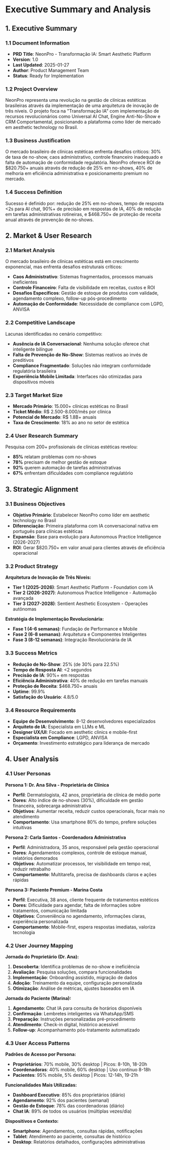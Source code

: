 # Executive Summary and Analysis

## 1. Executive Summary

### 1.1 Document Information

- **PRD Title**: NeonPro - Transformação IA: Smart Aesthetic Platform
- **Version**: 1.0
- **Last Updated**: 2025-01-27
- **Author**: Product Management Team
- **Status**: Ready for Implementation

### 1.2 Project Overview

NeonPro representa uma revolução na gestão de clínicas estéticas brasileiras através da implementação de uma arquitetura de inovação de três níveis. O projeto foca na "Transformação IA" com implementação de recursos revolucionários como Universal AI Chat, Engine Anti-No-Show e CRM Comportamental, posicionando a plataforma como líder de mercado em aesthetic technology no Brasil.

### 1.3 Business Justification

O mercado brasileiro de clínicas estéticas enfrenta desafios críticos: 30% de taxa de no-show, caos administrativo, controle financeiro inadequado e falta de automação de conformidade regulatória. NeonPro oferece ROI de $820.750+ anuais através de redução de 25% em no-shows, 40% de melhoria em eficiência administrativa e posicionamento premium no mercado.

### 1.4 Success Definition

Sucesso é definido por: redução de 25% em no-shows, tempo de resposta <2s para AI chat, 90%+ de precisão em respostas de IA, 40% de redução em tarefas administrativas rotineiras, e $468.750+ de proteção de receita anual através de prevenção de no-shows.

## 2. Market & User Research

### 2.1 Market Analysis

O mercado brasileiro de clínicas estéticas está em crescimento exponencial, mas enfrenta desafios estruturais críticos:

- **Caos Administrativo**: Sistemas fragmentados, processos manuais ineficientes
- **Controle Financeiro**: Falta de visibilidade em receitas, custos e ROI
- **Desafios Específicos**: Gestão de estoque de produtos com validade, agendamento complexo, follow-up pós-procedimento
- **Automação de Conformidade**: Necessidade de compliance com LGPD, ANVISA

### 2.2 Competitive Landscape

Lacunas identificadas no cenário competitivo:

- **Ausência de IA Conversacional**: Nenhuma solução oferece chat inteligente bilíngue
- **Falta de Prevenção de No-Show**: Sistemas reativos ao invés de preditivos
- **Compliance Fragmentado**: Soluções não integram conformidade regulatória brasileira
- **Experiência Mobile Limitada**: Interfaces não otimizadas para dispositivos móveis

### 2.3 Target Market Size

- **Mercado Primário**: 15.000+ clínicas estéticas no Brasil
- **Ticket Médio**: R$ 2.500-8.000/mês por clínica
- **Potencial de Mercado**: R$ 1.8B+ anuais
- **Taxa de Crescimento**: 18% ao ano no setor de estética

### 2.4 User Research Summary

Pesquisa com 200+ profissionais de clínicas estéticas revelou:

- **85%** relatam problemas com no-shows
- **78%** precisam de melhor gestão de estoque
- **92%** querem automação de tarefas administrativas
- **67%** enfrentam dificuldades com compliance regulatório

## 3. Strategic Alignment

### 3.1 Business Objectives

- **Objetivo Primário**: Estabelecer NeonPro como líder em aesthetic technology no Brasil
- **Diferenciação**: Primeira plataforma com IA conversacional nativa em português para clínicas estéticas
- **Expansão**: Base para evolução para Autonomous Practice Intelligence (2026-2027)
- **ROI**: Gerar $820.750+ em valor anual para clientes através de eficiência operacional

### 3.2 Product Strategy

**Arquitetura de Inovação de Três Níveis:**

- **Tier 1 (2025-2026)**: Smart Aesthetic Platform - Foundation com IA
- **Tier 2 (2026-2027)**: Autonomous Practice Intelligence - Automação avançada
- **Tier 3 (2027-2028)**: Sentient Aesthetic Ecosystem - Operações autônomas

**Estratégia de Implementação Revolucionária:**

- **Fase 1 (4-6 semanas)**: Fundação de Performance e Mobile
- **Fase 2 (6-8 semanas)**: Arquitetura e Componentes Inteligentes
- **Fase 3 (8-12 semanas)**: Integração Revolucionária de IA

### 3.3 Success Metrics

- **Redução de No-Show**: 25% (de 30% para 22.5%)
- **Tempo de Resposta AI**: <2 segundos
- **Precisão de IA**: 90%+ em respostas
- **Eficiência Administrativa**: 40% de redução em tarefas manuais
- **Proteção de Receita**: $468.750+ anuais
- **Uptime**: 99.9%
- **Satisfação do Usuário**: 4.8/5.0

### 3.4 Resource Requirements

- **Equipe de Desenvolvimento**: 8-12 desenvolvedores especializados
- **Arquiteto de IA**: Especialista em LLMs e ML
- **Designer UX/UI**: Focado em aesthetic clinics e mobile-first
- **Especialista em Compliance**: LGPD, ANVISA
- **Orçamento**: Investimento estratégico para liderança de mercado

## 4. User Analysis

### 4.1 User Personas

**Persona 1: Dr. Ana Silva - Proprietária de Clínica**

- **Perfil**: Dermatologista, 42 anos, proprietária de clínica de médio porte
- **Dores**: Alto índice de no-shows (30%), dificuldade em gestão financeira, sobrecarga administrativa
- **Objetivos**: Aumentar receita, reduzir custos operacionais, focar mais no atendimento
- **Comportamento**: Usa smartphone 80% do tempo, prefere soluções intuitivas

**Persona 2: Carla Santos - Coordenadora Administrativa**

- **Perfil**: Administradora, 35 anos, responsável pela gestão operacional
- **Dores**: Agendamentos complexos, controle de estoque manual, relatórios demorados
- **Objetivos**: Automatizar processos, ter visibilidade em tempo real, reduzir retrabalho
- **Comportamento**: Multitarefa, precisa de dashboards claros e ações rápidas

**Persona 3: Paciente Premium - Marina Costa**

- **Perfil**: Executiva, 38 anos, cliente frequente de tratamentos estéticos
- **Dores**: Dificuldade para agendar, falta de informações sobre tratamentos, comunicação limitada
- **Objetivos**: Conveniência no agendamento, informações claras, experiência personalizada
- **Comportamento**: Mobile-first, espera respostas imediatas, valoriza tecnologia

### 4.2 User Journey Mapping

**Jornada do Proprietário (Dr. Ana):**

1. **Descoberta**: Identifica problemas de no-show e ineficiência
2. **Avaliação**: Pesquisa soluções, compara funcionalidades
3. **Implementação**: Onboarding assistido, migração de dados
4. **Adoção**: Treinamento da equipe, configuração personalizada
5. **Otimização**: Análise de métricas, ajustes baseados em IA

**Jornada do Paciente (Marina):**

1. **Agendamento**: Chat IA para consulta de horários disponíveis
2. **Confirmação**: Lembretes inteligentes via WhatsApp/SMS
3. **Preparação**: Instruções personalizadas pré-procedimento
4. **Atendimento**: Check-in digital, histórico acessível
5. **Follow-up**: Acompanhamento pós-tratamento automatizado

### 4.3 User Access Patterns

**Padrões de Acesso por Persona:**

- **Proprietários**: 70% mobile, 30% desktop | Picos: 8-10h, 18-20h
- **Coordenadoras**: 40% mobile, 60% desktop | Uso contínuo 8-18h
- **Pacientes**: 95% mobile, 5% desktop | Picos: 12-14h, 19-21h

**Funcionalidades Mais Utilizadas:**

- **Dashboard Executivo**: 85% dos proprietários (diário)
- **Agendamento**: 92% dos pacientes (semanal)
- **Gestão de Estoque**: 78% das coordenadoras (diário)
- **Chat IA**: 89% de todos os usuários (múltiplas vezes/dia)

**Dispositivos e Contexto:**

- **Smartphone**: Agendamentos, consultas rápidas, notificações
- **Tablet**: Atendimento ao paciente, consultas de histórico
- **Desktop**: Relatórios detalhados, configurações administrativas
